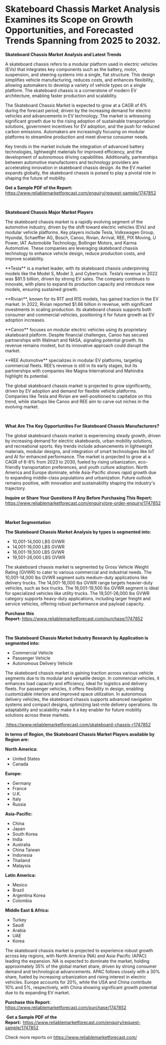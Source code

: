 <p><h1>Skateboard Chassis Market Analysis Examines its Scope on Growth Opportunities, and Forecasted Trends Spanning from 2025 to 2032.</h1></p><p><strong>Skateboard Chassis Market Analysis and Latest Trends</strong></p>
<p><p>A skateboard chassis refers to a modular platform used in electric vehicles (EVs) that integrates key components such as the battery, motor, suspension, and steering systems into a single, flat structure. This design simplifies vehicle manufacturing, reduces costs, and enhances flexibility, allowing automakers to develop a variety of vehicle types on a single platform. The skateboard chassis is a cornerstone of modern EV architecture, enabling faster production and scalability.</p><p>The Skateboard Chassis Market is expected to grow at a CAGR of 6% during the forecast period, driven by the increasing demand for electric vehicles and advancements in EV technology. The market is witnessing significant growth due to the rising adoption of sustainable transportation solutions, government incentives for EV adoption, and the push for reduced carbon emissions. Automakers are increasingly focusing on modular platforms to streamline production and meet diverse consumer needs.</p><p>Key trends in the market include the integration of advanced battery technologies, lightweight materials for improved efficiency, and the development of autonomous driving capabilities. Additionally, partnerships between automotive manufacturers and technology providers are accelerating innovation in skateboard chassis design. As the EV market expands globally, the skateboard chassis is poised to play a pivotal role in shaping the future of mobility.</p></p>
<p><strong>Get a Sample PDF of the Report:&nbsp;</strong> <a href="https://www.reliablemarketforecast.com/enquiry/request-sample/1747852?utm_campaign=1130&utm_medium=2&utm_source=Github&utm_content=ia&utm_term=22012025&utm_id=skateboard-chassis">https://www.reliablemarketforecast.com/enquiry/request-sample/1747852</a></p>
<p>&nbsp;</p>
<p><strong>Skateboard Chassis Major Market Players</strong></p>
<p><p>The skateboard chassis market is a rapidly evolving segment of the automotive industry, driven by the shift toward electric vehicles (EVs) and modular vehicle platforms. Key players include Tesla, Volkswagen Group, Hyundai, Schaeffler AG, Bosch, Canoo, Rivian, Arrival, REE, PIX Moving, U Power, IAT Automobile Technology, Bollinger Motors, and Karma Automotive. These companies are leveraging skateboard chassis technology to enhance vehicle design, reduce production costs, and improve scalability.</p><p>**Tesla** is a market leader, with its skateboard chassis underpinning models like the Model S, Model 3, and Cybertruck. Tesla’s revenue in 2022 was $81.5 billion, driven by strong EV sales. The company continues to innovate, with plans to expand its production capacity and introduce new models, ensuring sustained growth.</p><p>**Rivian**, known for its R1T and R1S models, has gained traction in the EV market. In 2022, Rivian reported $1.66 billion in revenue, with significant investments in scaling production. Its skateboard chassis supports both consumer and commercial vehicles, positioning it for future growth as EV adoption increases.</p><p>**Canoo** focuses on modular electric vehicles using its proprietary skateboard platform. Despite financial challenges, Canoo has secured partnerships with Walmart and NASA, signaling potential growth. Its revenue remains modest, but its innovative approach could disrupt the market.</p><p>**REE Automotive** specializes in modular EV platforms, targeting commercial fleets. REE’s revenue is still in its early stages, but its partnerships with companies like Magna International and Mahindra highlight its potential.</p><p>The global skateboard chassis market is projected to grow significantly, driven by EV adoption and demand for flexible vehicle platforms. Companies like Tesla and Rivian are well-positioned to capitalize on this trend, while startups like Canoo and REE aim to carve out niches in the evolving market.</p></p>
<p>&nbsp;</p>
<p><strong>What Are The Key Opportunities For Skateboard Chassis Manufacturers?</strong></p>
<p><p>The global skateboard chassis market is experiencing steady growth, driven by increasing demand for electric skateboards, urban mobility solutions, and recreational sports. Key trends include advancements in lightweight materials, modular designs, and integration of smart technologies like IoT and AI for enhanced performance. The market is projected to grow at a CAGR of 6-8% from 2023 to 2030, fueled by rising urbanization, eco-friendly transportation preferences, and youth culture adoption. North America and Europe dominate, while Asia-Pacific shows rapid growth due to expanding middle-class populations and urbanization. Future outlook remains positive, with innovation and sustainability shaping the industry's trajectory.</p></p>
<p><strong>Inquire or Share Your Questions If Any Before Purchasing This Report:</strong> <a href="https://www.reliablemarketforecast.com/enquiry/pre-order-enquiry/1747852?utm_campaign=1130&utm_medium=2&utm_source=Github&utm_content=ia&utm_term=22012025&utm_id=skateboard-chassis">https://www.reliablemarketforecast.com/enquiry/pre-order-enquiry/1747852</a></p>
<p>&nbsp;</p>
<p><strong>Market Segmentation</strong></p>
<p><strong>The Skateboard Chassis Market Analysis by types is segmented into:</strong></p>
<p><ul><li>10,001-14,000 LBS GVWR</li><li>14,001-16,000 LBS GVWR</li><li>16,001-19,500 LBS GVWR</li><li>19,501-26,000 LBS GVWR</li></ul></p>
<p><p>The skateboard chassis market is segmented by Gross Vehicle Weight Rating (GVWR) to cater to various commercial and industrial needs. The 10,001-14,000 lbs GVWR segment suits medium-duty applications like delivery trucks. The 14,001-16,000 lbs GVWR range targets heavier-duty vehicles, such as box trucks. The 16,001-19,500 lbs GVWR segment is ideal for specialized vehicles like utility trucks. The 19,501-26,000 lbs GVWR category supports heavy-duty applications, including larger freight and service vehicles, offering robust performance and payload capacity.</p></p>
<p><strong>Purchase this Report:&nbsp;</strong><a href="https://www.reliablemarketforecast.com/purchase/1747852?utm_campaign=1130&utm_medium=2&utm_source=Github&utm_content=ia&utm_term=22012025&utm_id=skateboard-chassis">https://www.reliablemarketforecast.com/purchase/1747852</a></p>
<p>&nbsp;</p>
<p><strong>The Skateboard Chassis Market Industry Research by Application is segmented into:</strong></p>
<p><ul><li>Commercial Vehicle</li><li>Passenger Vehicle</li><li>Autonomous Delivery Vehicle</li></ul></p>
<p><p>The skateboard chassis market is gaining traction across various vehicle segments due to its modular and versatile design. In commercial vehicles, it enhances load capacity and efficiency, ideal for logistics and delivery fleets. For passenger vehicles, it offers flexibility in design, enabling customizable interiors and improved space utilization. In autonomous delivery vehicles, the skateboard chassis supports advanced navigation systems and compact designs, optimizing last-mile delivery operations. Its adaptability and scalability make it a key enabler for future mobility solutions across these markets.</p></p>
<p><a href="https://www.reliablemarketforecast.com/skateboard-chassis-r1747852?utm_campaign=1130&utm_medium=2&utm_source=Github&utm_content=ia&utm_term=22012025&utm_id=skateboard-chassis">&nbsp;https://www.reliablemarketforecast.com/skateboard-chassis-r1747852</a></p>
<p><strong>In terms of Region, the Skateboard Chassis Market Players available by Region are:</strong></p>
<p>
    <p> <strong> North America: </strong>
        <ul>
            <li>United States</li>
            <li>Canada</li>
        </ul>
        </p> 
    <p> <strong> Europe: </strong>
        <ul>
            <li>Germany</li>
            <li>France</li>
            <li>U.K.</li>
            <li>Italy</li>
            <li>Russia</li>
        </ul>
        </p> 
    <p> <strong> Asia-Pacific: </strong>
        <ul>
            <li>China</li>
            <li>Japan</li>
            <li>South Korea</li>
            <li>India</li>
            <li>Australia</li>
            <li>China Taiwan</li>
            <li>Indonesia</li>
            <li>Thailand</li>
            <li>Malaysia</li>
        </ul>
        </p> 
    <p> <strong> Latin America: </strong>
        <ul>
            <li>Mexico</li>
            <li>Brazil</li>
            <li>Argentina Korea</li>
            <li>Colombia</li>
        </ul>
        </p> 
    <p> <strong> Middle East & Africa: </strong>
        <ul>
            <li>Turkey</li>
            <li>Saudi</li>
            <li>Arabia</li>
            <li>UAE</li>
            <li>Korea</li>
        </ul>
    </p>
    </p>
<p><p>The skateboard chassis market is projected to experience robust growth across key regions, with North America (NA) and Asia-Pacific (APAC) leading the expansion. NA is expected to dominate the market, holding approximately 35% of the global market share, driven by strong consumer demand and technological advancements. APAC follows closely with a 30% share, fueled by increasing urbanization and rising interest in electric vehicles. Europe accounts for 20%, while the USA and China contribute 10% and 5%, respectively, with China showing significant growth potential due to its expanding EV market.</p></p>
<p><strong>Purchase this Report: </strong><a href="https://www.reliablemarketforecast.com/purchase/1747852?utm_campaign=1130&utm_medium=2&utm_source=Github&utm_content=ia&utm_term=22012025&utm_id=skateboard-chassis">https://www.reliablemarketforecast.com/purchase/1747852</a></p>
<p>&nbsp;<strong>Get a Sample PDF of the Report:&nbsp;&nbsp;</strong><a href="https://www.reliablemarketforecast.com/enquiry/request-sample/1747852?utm_campaign=1130&utm_medium=2&utm_source=Github&utm_content=ia&utm_term=22012025&utm_id=skateboard-chassis">https://www.reliablemarketforecast.com/enquiry/request-sample/1747852</a></p>
<p><strong></strong></p>
<p>Check more reports on <a href="https://www.reliablemarketforecast.com/?utm_campaign=1130&utm_medium=2&utm_source=Github&utm_content=ia&utm_term=22012025&utm_id=skateboard-chassis">https://www.reliablemarketforecast.com/</a></p>